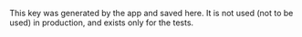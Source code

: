 This key was generated by the app and saved here. It is not used (not to be used) in production, and exists only for the tests.
